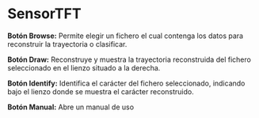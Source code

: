 # SensorTFT

**Botón Browse:**
Permite elegir un fichero el cual contenga los datos para reconstruir la
trayectoria o clasificar.

**Botón Draw:**
Reconstruye y muestra la trayectoria reconstruida del fichero seleccionado
en el lienzo situado a la derecha.

**Botón Identify:** Identifica el carácter del fichero seleccionado, indicando bajo el lienzo
donde se muestra el carácter reconstruido.

**Botón Manual:** Abre un manual de uso
